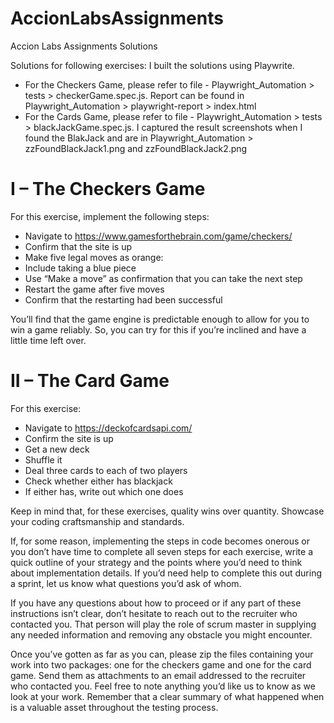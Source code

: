 # AccionLabsAssignments
Accion Labs Assignments Solutions

Solutions for following exercises:
I built the solutions using Playwrite.
 - For the Checkers Game, please refer to file - Playwright_Automation > tests > checkerGame.spec.js. Report can be found in Playwright_Automation > playwright-report > index.html
 - For the Cards Game, please refer to file - Playwright_Automation > tests > blackJackGame.spec.js. I captured the result screenshots when I found the BlakJack and are in Playwright_Automation > zzFoundBlackJack1.png and zzFoundBlackJack2.png

I – The Checkers Game 
===========================
For this exercise, implement the following steps:

 - Navigate to https://www.gamesforthebrain.com/game/checkers/
 - Confirm that the site is up
 - Make five legal moves as orange:
 - Include taking a blue piece
 - Use “Make a move” as confirmation that you can take the next step
 - Restart the game after five moves
 - Confirm that the restarting had been successful

You’ll find that the game engine is predictable enough to allow for you to win a game reliably. So, you can try for this if you’re inclined and have a little time left over.

II – The Card Game
==========================
For this exercise:

 - Navigate to https://deckofcardsapi.com/
 - Confirm the site is up
 - Get a new deck
 - Shuffle it
 - Deal three cards to each of two players
 - Check whether either has blackjack
 - If either has, write out which one does

Keep in mind that, for these exercises, quality wins over quantity. Showcase your coding craftsmanship and standards.

If, for some reason, implementing the steps in code becomes onerous or you don’t have time to complete all seven steps for each exercise, write a quick outline of your strategy and the points where you’d need to think about implementation details. If you’d need help to complete this out during a sprint, let us know what questions you’d ask of whom.

If you have any questions about how to proceed or if any part of these instructions isn’t clear, don’t hesitate to reach out to the recruiter who contacted you. That person will play the role of scrum master in supplying any needed information and removing any obstacle you might encounter. 

Once you’ve gotten as far as you can, please zip the files containing your work into two packages: one for the checkers game and one for the card game. Send them as attachments to an email addressed to the recruiter who contacted you. Feel free to note anything you’d like us to know as we look at your work. Remember that a clear summary of what happened when is a valuable asset throughout the testing process.

